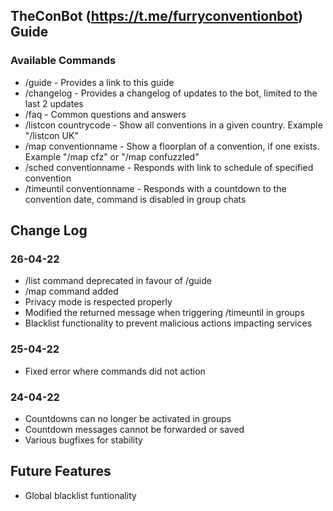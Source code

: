 ## TheConBot (https://t.me/furryconventionbot) Guide

### Available Commands

- /guide - Provides a link to this guide
- /changelog - Provides a changelog of updates to the bot, limited to the last 2 updates
- /faq - Common questions and answers
- /listcon countrycode - Show all conventions in a given country. Example "/listcon UK"
- /map conventionname - Show a floorplan of a convention, if one exists. Example "/map cfz" or "/map confuzzled"
- /sched conventionname - Responds with link to schedule of specified convention
- /timeuntil conventionname - Responds with a countdown to the convention date, command is disabled in group chats

## Change Log

### 26-04-22
- /list command deprecated in favour of /guide
- /map command added
- Privacy mode is respected properly
- Modified the returned message when triggering /timeuntil in groups
- Blacklist functionality to prevent malicious actions impacting services

### 25-04-22 
- Fixed error where commands did not action

### 24-04-22
- Countdowns can no longer be activated in groups 
- Countdown messages cannot be forwarded or saved
- Various bugfixes for stability

## Future Features
- Global blacklist funtionality
